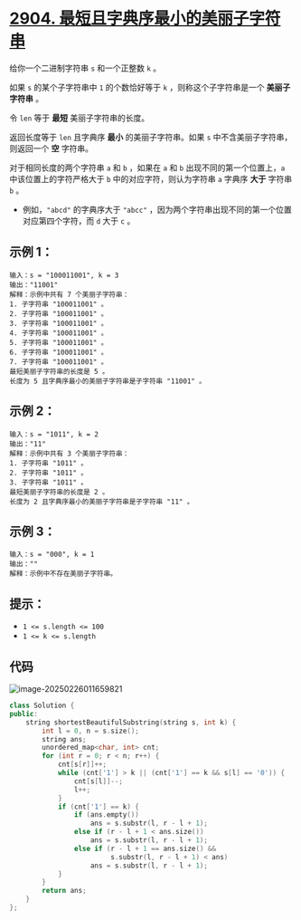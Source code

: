 # [2904. 最短且字典序最小的美丽子字符串](https://leetcode.cn/problems/shortest-and-lexicographically-smallest-beautiful-string/)

给你一个二进制字符串 `s` 和一个正整数 `k` 。

如果 `s` 的某个子字符串中 `1` 的个数恰好等于 `k` ，则称这个子字符串是一个 **美丽子字符串** 。

令 `len` 等于 **最短** 美丽子字符串的长度。

返回长度等于 `len` 且字典序 **最小** 的美丽子字符串。如果 `s` 中不含美丽子字符串，则返回一个 **空** 字符串。

对于相同长度的两个字符串 `a` 和 `b` ，如果在 `a` 和 `b` 出现不同的第一个位置上，`a` 中该位置上的字符严格大于 `b` 中的对应字符，则认为字符串 `a` 字典序 **大于** 字符串 `b` 。

- 例如，`"abcd"` 的字典序大于 `"abcc"` ，因为两个字符串出现不同的第一个位置对应第四个字符，而 `d` 大于 `c` 。

## **示例 1：**

```
输入：s = "100011001", k = 3
输出："11001"
解释：示例中共有 7 个美丽子字符串：
1. 子字符串 "100011001" 。
2. 子字符串 "100011001" 。
3. 子字符串 "100011001" 。
4. 子字符串 "100011001" 。
5. 子字符串 "100011001" 。
6. 子字符串 "100011001" 。
7. 子字符串 "100011001" 。
最短美丽子字符串的长度是 5 。
长度为 5 且字典序最小的美丽子字符串是子字符串 "11001" 。
```

## **示例 2：**

```
输入：s = "1011", k = 2
输出："11"
解释：示例中共有 3 个美丽子字符串：
1. 子字符串 "1011" 。
2. 子字符串 "1011" 。
3. 子字符串 "1011" 。
最短美丽子字符串的长度是 2 。
长度为 2 且字典序最小的美丽子字符串是子字符串 "11" 。 
```

## **示例 3：**

```
输入：s = "000", k = 1
输出：""
解释：示例中不存在美丽子字符串。
```

## **提示：**

- `1 <= s.length <= 100`
- `1 <= k <= s.length`

## 代码

![image-20250226011659821](https://gitee.com/chen-houchao/images/raw/master/img/20250226011659860.png)

```cpp
class Solution {
public:
    string shortestBeautifulSubstring(string s, int k) {
        int l = 0, n = s.size();
        string ans;
        unordered_map<char, int> cnt;
        for (int r = 0; r < n; r++) {
            cnt[s[r]]++;
            while (cnt['1'] > k || (cnt['1'] == k && s[l] == '0')) {
                cnt[s[l]]--;
                l++;
            }
            if (cnt['1'] == k) {
                if (ans.empty())
                    ans = s.substr(l, r - l + 1);
                else if (r - l + 1 < ans.size())
                    ans = s.substr(l, r - l + 1);
                else if (r - l + 1 == ans.size() &&
                         s.substr(l, r - l + 1) < ans)
                    ans = s.substr(l, r - l + 1);
            }
        }
        return ans;
    }
};
```

